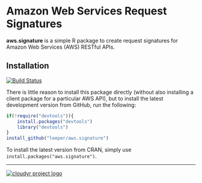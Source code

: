 # Amazon Web Services Request Signatures #

**aws.signature** is a simple R package to create request signatures for Amazon Web Services (AWS) RESTful APIs.

## Installation ##

[![Build Status](https://travis-ci.org/leeper/aws.signature.png?branch=master)](https://travis-ci.org/leeper/aws.signature)

There is little reason to install this package directly (without also installing a client package for a particular AWS API), but to install the latest development version from GitHub, run the following:

```R
if(!require("devtools")){
    install.packages("devtools")
    library("devtools")
}
install_github("leeper/aws.signature")
```

To install the latest version from CRAN, simply use `install.packages("aws.signature")`.

---
[![cloudyr project logo](http://i.imgur.com/JHS98Y7.png)](https://github.com/cloudyr)

